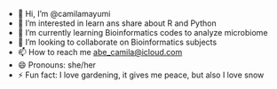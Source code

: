 - 👋 Hi, I’m @camilamayumi
- 👀 I’m interested in learn ans share about R and Python
- 🌱 I’m currently learning Bioinformatics codes to analyze microbiome
- 💞️ I’m looking to collaborate on Bioinformatics subjects
- 📫 How to reach me abe_camila@icloud.com
- 😄 Pronouns: she/her
- ⚡ Fun fact: I love gardening, it gives me peace, but also I love snow

<!---
camilamayumi/camilamayumi is a ✨ special ✨ repository because its `README.md` (this file) appears on your GitHub profile.
You can click the Preview link to take a look at your changes.
--->
